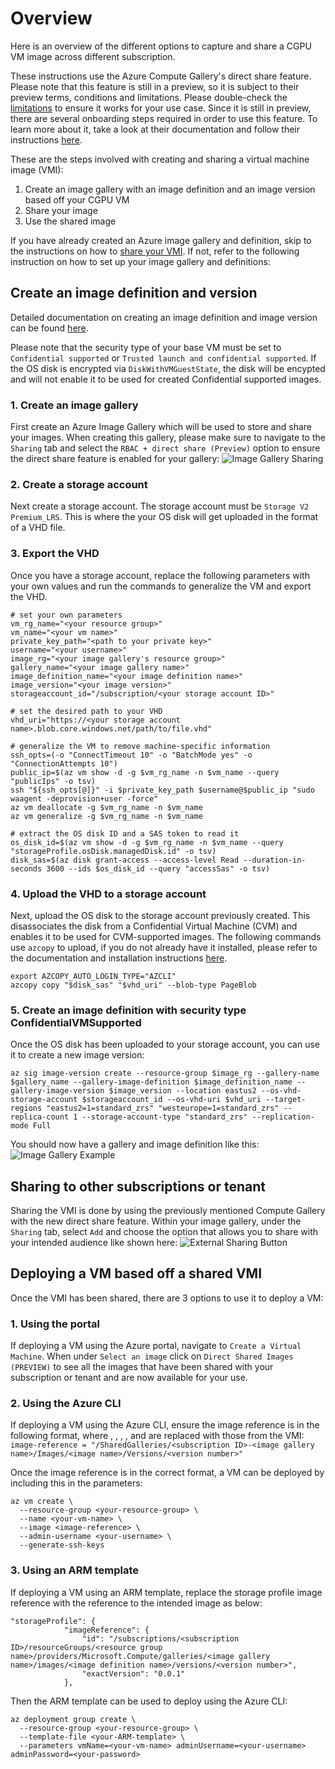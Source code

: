 # Overview
Here is an overview of the different options to capture and share a CGPU VM image across different subscription. 

These instructions use the Azure Compute Gallery's direct share feature. Please note that this feature is still in a preview, so it is subject to their preview terms, conditions and limitations. Please double-check the [limitations](https://learn.microsoft.com/en-us/azure/virtual-machines/share-gallery-direct?tabs=portaldirect#limitations) to ensure it works for your use case. Since it is still in preview, there are several onboarding steps required in order to use this feature. To learn more about it, take a look at their documentation and follow their instructions [here](https://learn.microsoft.com/en-us/azure/virtual-machines/share-gallery-direct?tabs=portaldirect). 

These are the steps involved with creating and sharing a virtual machine image (VMI):
1. Create an image gallery with an image definition and an image version based off your CGPU VM
2. Share your image
3. Use the shared image

If you have already created an Azure image gallery and definition, skip to the instructions on how to [share your VMI](#sharing-within-a-subscription). If not, refer to the following instruction on how to set up your image gallery and definitions:

## Create an image definition and version
Detailed documentation on creating an image definition and image version can be found [here](https://learn.microsoft.com/en-us/azure/virtual-machines/image-version?tabs=portal%2Ccli2).

Please note that the security type of your base VM must be set to `Confidential supported` or `Trusted launch and confidential supported`. If the OS disk is encrypted via `DiskWithVMGuestState`, the disk will be encypted and will not enable it to be used for created Confidential supported images. 

### 1. Create an image gallery
First create an Azure Image Gallery which will be used to store and share your images. When creating this gallery, please make sure to navigate to the `Sharing` tab and select the `RBAC + direct share (Preview)` option to ensure the direct share feature is enabled for your gallery:
![Image Gallery Sharing](../images/gallery_sharing_example.png)

### 2. Create a storage account
Next create a storage account. The storage account must be `Storage V2 Premium_LRS`. This is where the your OS disk will get uploaded in the format of a VHD file.

### 3. Export the VHD
Once you have a storage account, replace the following parameters with your own values and run the commands to generalize the VM and export the VHD.
```
# set your own parameters
vm_rg_name="<your resource group>"
vm_name="<your vm name>"
private_key_path="<path to your private key>"
username="<your username>"
image_rg="<your image gallery's resource group>"
gallery_name="<your image gallery name>"
image_definition_name="<your image definition name>"
image_version="<your image version>"
storageaccount_id="/subscription/<your storage account ID>"

# set the desired path to your VHD
vhd_uri="https://<your storage account name>.blob.core.windows.net/path/to/file.vhd" 

# generalize the VM to remove machine-specific information
ssh_opts=(-o "ConnectTimeout 10" -o "BatchMode yes" -o "ConnectionAttempts 10")
public_ip=$(az vm show -d -g $vm_rg_name -n $vm_name --query "publicIps" -o tsv)
ssh "${ssh_opts[@]}" -i $private_key_path $username@$public_ip "sudo waagent -deprovision+user -force"
az vm deallocate -g $vm_rg_name -n $vm_name
az vm generalize -g $vm_rg_name -n $vm_name

# extract the OS disk ID and a SAS token to read it
os_disk_id=$(az vm show -d -g $vm_rg_name -n $vm_name --query "storageProfile.osDisk.managedDisk.id" -o tsv)
disk_sas=$(az disk grant-access --access-level Read --duration-in-seconds 3600 --ids $os_disk_id --query "accessSas" -o tsv)
```

### 4. Upload the VHD to a storage account
Next, upload the OS disk to the storage account previously created. This disassociates the disk from a Confidential Virtual Machine (CVM) and enables it to be used for CVM-supported images. The following commands use `azcopy` to upload, if you do not already have it installed, please refer to the documentation and installation instructions [here](https://learn.microsoft.com/en-us/azure/storage/common/storage-use-azcopy-v10?tabs=dnf).

```
export AZCOPY_AUTO_LOGIN_TYPE="AZCLI"
azcopy copy "$disk_sas" "$vhd_uri" --blob-type PageBlob
```

### 5. Create an image definition with security type ConfidentialVMSupported
Once the OS disk has been uploaded to your storage account, you can use it to create a new image version:

```
az sig image-version create --resource-group $image_rg --gallery-name $gallery_name --gallery-image-definition $image_definition_name --gallery-image-version $image_version --location eastus2 --os-vhd-storage-account $storageaccount_id --os-vhd-uri $vhd_uri --target-regions "eastus2=1=standard_zrs" "westeurope=1=standard_zrs" --replica-count 1 --storage-account-type "standard_zrs" --replication-mode Full
```

You should now have a gallery and image definition like this: ![Image Gallery Example](../images/image_gallery.png)


## Sharing to other subscriptions or tenant
Sharing the VMI is done by using the previously mentioned Compute Gallery with the new direct share feature. Within your image gallery, under the `Sharing` tab, select `Add` and choose the option that allows you to share with your intended audience like shown here: ![External Sharing Button](../images/external_sharing.png)

## Deploying a VM based off a shared VMI
Once the VMI has been shared, there are 3 options to use it to deploy a VM:

### 1. Using the portal
If deploying a VM using the Azure portal, navigate to `Create a Virtual Machine`. When under `Select an image` click on `Direct Shared Images (PREVIEW)` to see all the images that have been shared with your subscription or tenant and are now available for your use.

### 2. Using the Azure CLI
If deploying a VM using the Azure CLI, ensure the image reference is in the following format, where <subscription ID>, <resource group name>, <image gallery name>, <image name>, and <version number> are replaced with those from the VMI:
`image-reference = "/SharedGalleries/<subscription ID>-<image gallery name>/Images/<image name>/Versions/<version number>"`

Once the image reference is in the correct format, a VM can be deployed by including this in the parameters:
```
az vm create \
  --resource-group <your-resource-group> \
  --name <your-vm-name> \
  --image <image-reference> \
  --admin-username <your-username> \
  --generate-ssh-keys
```
### 3. Using an ARM template
If deploying a VM using an ARM template, replace the storage profile image reference with the reference to the intended image as below:
```
"storageProfile": {
            "imageReference": {
                "id": "/subscriptions/<subscription ID>/resourceGroups/<resource group name>/providers/Microsoft.Compute/galleries/<image gallery name>/images/<image definition name>/versions/<version number>",
                "exactVersion": "0.0.1"
            },
```

Then the ARM template can be used to deploy using the Azure CLI:
```
az deployment group create \
  --resource-group <your-resource-group> \
  --template-file <your-ARM-template> \
  --parameters vmName=<your-vm-name> adminUsername=<your-username> adminPassword=<your-password>
```
